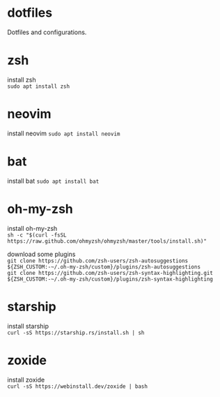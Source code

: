 # dotfiles
Dotfiles and configurations.  

# zsh
install zsh  
`sudo apt install zsh`  

# neovim
install neovim
`sudo apt install neovim`

# bat
install bat
`sudo apt install bat`

# oh-my-zsh
install oh-my-zsh  
`sh -c "$(curl -fsSL https://raw.github.com/ohmyzsh/ohmyzsh/master/tools/install.sh)"`  

download some plugins  
`git clone https://github.com/zsh-users/zsh-autosuggestions ${ZSH_CUSTOM:-~/.oh-my-zsh/custom}/plugins/zsh-autosuggestions`    
`git clone https://github.com/zsh-users/zsh-syntax-highlighting.git ${ZSH_CUSTOM:-~/.oh-my-zsh/custom}/plugins/zsh-syntax-highlighting`  

# starship
install starship  
`curl -sS https://starship.rs/install.sh | sh`  

# zoxide
install zoxide   
`curl -sS https://webinstall.dev/zoxide | bash`  


